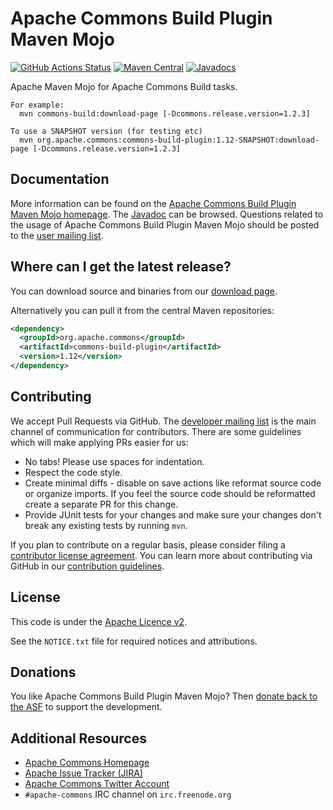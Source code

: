 <!---
 Licensed to the Apache Software Foundation (ASF) under one or more
 contributor license agreements.  See the NOTICE file distributed with
 this work for additional information regarding copyright ownership.
 The ASF licenses this file to You under the Apache License, Version 2.0
 (the "License"); you may not use this file except in compliance with
 the License.  You may obtain a copy of the License at

      http://www.apache.org/licenses/LICENSE-2.0

 Unless required by applicable law or agreed to in writing, software
 distributed under the License is distributed on an "AS IS" BASIS,
 WITHOUT WARRANTIES OR CONDITIONS OF ANY KIND, either express or implied.
 See the License for the specific language governing permissions and
 limitations under the License.
-->
<!---
 +======================================================================+
 |****                                                              ****|
 |****      THIS FILE IS GENERATED BY THE COMMONS BUILD PLUGIN      ****|
 |****                    DO NOT EDIT DIRECTLY                      ****|
 |****                                                              ****|
 +======================================================================+
 | TEMPLATE FILE: readme-md-template.md                                 |
 | commons-build-plugin/trunk/src/main/resources/commons-xdoc-templates |
 +======================================================================+
 |                                                                      |
 | 1) Re-generate using: mvn commons-build:readme-md                    |
 |                                                                      |
 | 2) Set the following properties in the component's pom:              |
 |    - commons.componentid (required, alphabetic, lower case)          |
 |    - commons.release.version (required)                              |
 |                                                                      |
 | 3) Example Properties                                                |
 |                                                                      |
 |  <properties>                                                        |
 |    <commons.componentid>math</commons.componentid>                   |
 |    <commons.release.version>1.2</commons.release.version>            |
 |  </properties>                                                       |
 |                                                                      |
 +======================================================================+
--->
Apache Commons Build Plugin Maven Mojo
===================

[![GitHub Actions Status](https://github.com/apache/commons-commons-build-plugin/workflows/Java%20CI/badge.svg)](https://github.com/apache/commons-commons-build-plugin/actions)
[![Maven Central](https://maven-badges.herokuapp.com/maven-central/org.apache.commons/commons-build-plugin/badge.svg?gav=true)](https://maven-badges.herokuapp.com/maven-central/org.apache.commons/commons-build-plugin/?gav=true)
[![Javadocs](https://javadoc.io/badge/org.apache.commons/commons-build-plugin/1.12.svg)](https://javadoc.io/doc/org.apache.commons/commons-build-plugin/1.12)

Apache Maven Mojo for Apache Commons Build tasks.

    For example:
      mvn commons-build:download-page [-Dcommons.release.version=1.2.3]

    To use a SNAPSHOT version (for testing etc)
      mvn org.apache.commons:commons-build-plugin:1.12-SNAPSHOT:download-page [-Dcommons.release.version=1.2.3]

Documentation
-------------

More information can be found on the [Apache Commons Build Plugin Maven Mojo homepage](https://commons.apache.org/proper/commons-commons-build-plugin).
The [Javadoc](https://commons.apache.org/proper/commons-commons-build-plugin/apidocs) can be browsed.
Questions related to the usage of Apache Commons Build Plugin Maven Mojo should be posted to the [user mailing list][ml].

Where can I get the latest release?
-----------------------------------
You can download source and binaries from our [download page](https://commons.apache.org/proper/commons-commons-build-plugin/download_commons-build-plugin.cgi).

Alternatively you can pull it from the central Maven repositories:

```xml
<dependency>
  <groupId>org.apache.commons</groupId>
  <artifactId>commons-build-plugin</artifactId>
  <version>1.12</version>
</dependency>
```

Contributing
------------

We accept Pull Requests via GitHub. The [developer mailing list][ml] is the main channel of communication for contributors.
There are some guidelines which will make applying PRs easier for us:
+ No tabs! Please use spaces for indentation.
+ Respect the code style.
+ Create minimal diffs - disable on save actions like reformat source code or organize imports. If you feel the source code should be reformatted create a separate PR for this change.
+ Provide JUnit tests for your changes and make sure your changes don't break any existing tests by running ```mvn```.

If you plan to contribute on a regular basis, please consider filing a [contributor license agreement](https://www.apache.org/licenses/#clas).
You can learn more about contributing via GitHub in our [contribution guidelines](CONTRIBUTING.md).

License
-------
This code is under the [Apache Licence v2](https://www.apache.org/licenses/LICENSE-2.0).

See the `NOTICE.txt` file for required notices and attributions.

Donations
---------
You like Apache Commons Build Plugin Maven Mojo? Then [donate back to the ASF](https://www.apache.org/foundation/contributing.html) to support the development.

Additional Resources
--------------------

+ [Apache Commons Homepage](https://commons.apache.org/)
+ [Apache Issue Tracker (JIRA)](https://issues.apache.org/jira/browse/COMMONSSITE)
+ [Apache Commons Twitter Account](https://twitter.com/ApacheCommons)
+ `#apache-commons` IRC channel on `irc.freenode.org`

[ml]:https://commons.apache.org/mail-lists.html
